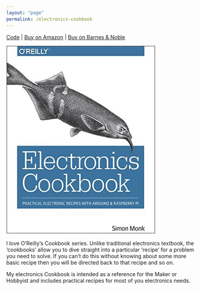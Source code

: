 ```yaml
---
layout: "page"
permalink: /electronics-cookbook
---
```


[Code](https://github.com/simonmonk/electronics_cookbook) | [Buy on Amazon](https://www.amazon.com/Electronics-Cookbook-Practical-Electronic-Raspberry/dp/1491953403) | [Buy on Barnes & Noble](https://www.barnesandnoble.com/w/electronics-cookbook-simon-monk/1124035412)


![cover](/assets/images/cover_elec_cookbook.jpg)

I love O’Reilly’s Cookbook series. Unlike traditional electronics textbook, the ‘cookbooks’ allow you to dive straight into a particular ‘recipe’ for a problem you need to solve. If you can’t do this without knowing about some more basic recipe then you will be directed back to that recipe and so on.

My electronics Cookbook is intended as a reference for the Maker or Hobbyist and includes practical recipes for most of you electronics needs.